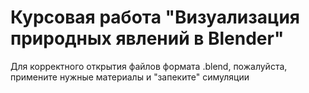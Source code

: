 # Курсовая работа "Визуализация природных явлений в Blender"
Для корректного открытия файлов формата .blend, пожалуйста, примените нужные материалы и "запеките" симуляции
